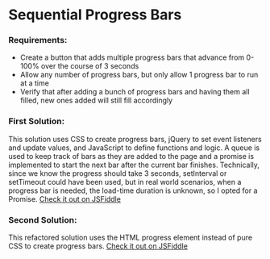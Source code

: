 # Sequential Progress Bars

### Requirements:

* Create a button that adds multiple progress bars that advance from 0-100% over the course of 3 seconds
* Allow any number of progress bars, but only allow 1 progress bar to run at a time
* Verify that after adding a bunch of progress bars and having them all filled, new ones added will still fill accordingly

### First Solution:
This solution uses CSS to create progress bars, jQuery to set event listeners and update values, and JavaScript to define functions and logic. A queue is used to keep track of bars as they are added to the page and a promise is implemented to start the next bar after the current bar finishes. Technically, since we know the progress should take 3 seconds, setInterval or setTimeout could have been used, but in real world scenarios, when a progress bar is needed, the load-time duration is unknown, so I opted for a Promise.
[Check it out on JSFiddle](https://jsfiddle.net/yvpnur6u/2/)


### Second Solution:
This refactored solution uses the HTML progress element instead of pure CSS to create progress bars.
[Check it out on JSFiddle](https://jsfiddle.net/yvpnur6u/6/)
